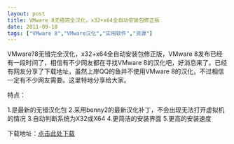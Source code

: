 ```yaml
---
layout: post
title: VMware 8无错完全汉化，x32+x64全自动安装包修正版		
date: 2011-09-18
tags: ["VMware 8","VMware汉化","实用软件","资源"]
---
```


VMware?8无错完全汉化，x32+x64全自动安装包修正版，VMware 8发布已经有一段时间了，相信有不少网友都在寻找VMware 8的汉化吧，好消息来了。已经有网友分享了下载地址，虽然上岸QQ的鱼并不使用VMware 8的汉化，不过相信一定有不少网友需要。这里特地分享给大家。

特点：

1.是最新的无错汉化包
2.采用benny2的最新汉化补丁，不会出现无法打开虚拟机的情况
3.自动判断系统为X32或X64
4.更简洁的安装界面
5.更高的安装速度

下载地址：<a title="点击此处下载" href="http://115.com/file/bhf1sysn" target="_blank">点击此处下载</a>		